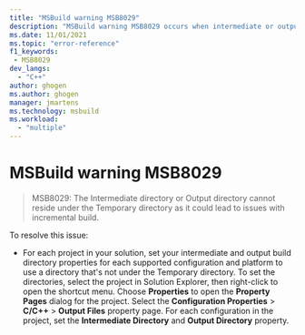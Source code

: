 ```yaml
---
title: "MSBuild warning MSB8029"
description: "MSBuild warning MSB8029 occurs when intermediate or output directories are under the Temporary directory."
ms.date: 11/01/2021
ms.topic: "error-reference"
f1_keywords:
 - MSB8029
dev_langs:
  - "C++"
author: ghogen
ms.author: ghogen
manager: jmartens
ms.technology: msbuild
ms.workload:
  - "multiple"
---
```

# MSBuild warning MSB8029

> MSB8029: The Intermediate directory or Output directory cannot reside under the Temporary directory as it could lead to issues with incremental build.

To resolve this issue:

- For each project in your solution, set your intermediate and output build directory properties for each supported configuration and platform to use a directory that's not under the Temporary directory.  To set the directories, select the project in Solution Explorer, then right-click to open the shortcut menu. Choose **Properties** to open the **Property Pages** dialog for the project. Select the **Configuration Properties** > **C/C++** > **Output Files** property page. For each configuration in the project, set the **Intermediate Directory** and **Output Directory** property.
